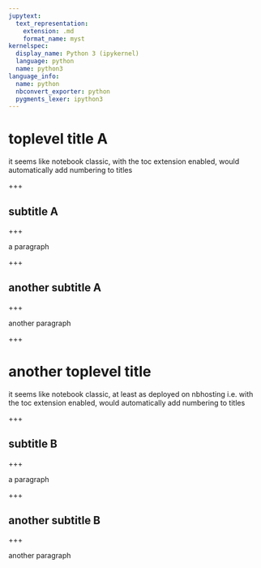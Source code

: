 ```yaml
---
jupytext:
  text_representation:
    extension: .md
    format_name: myst
kernelspec:
  display_name: Python 3 (ipykernel)
  language: python
  name: python3
language_info:
  name: python
  nbconvert_exporter: python
  pygments_lexer: ipython3
---
```


# toplevel title A

it seems like notebook classic, with the toc extension enabled, would automatically add numbering to titles

+++

## subtitle A

+++

a paragraph

+++

## another subtitle A

+++

another paragraph

+++

# another toplevel title

it seems like notebook classic, at least as deployed on nbhosting i.e. with the toc extension enabled, would automatically add numbering to titles

+++

## subtitle B

+++

a paragraph

+++

## another subtitle B

+++

another paragraph
